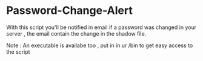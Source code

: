 Password-Change-Alert
=====================

With this script you'll be notified in email  if a password was changed in your server , the email contain the change in the shadow file. 

Note : An executable is availabe too , put in in ur /bin to get easy access to the script 


